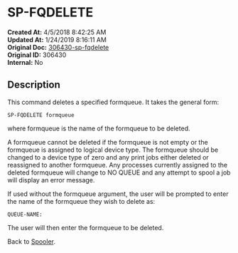 # SP-FQDELETE

**Created At:** 4/5/2018 8:42:25 AM  
**Updated At:** 1/24/2019 8:16:11 AM  
**Original Doc:** [306430-sp-fqdelete](https://docs.jbase.com/44205-spooler/306430-sp-fqdelete)  
**Original ID:** 306430  
**Internal:** No  


## Description 

This command deletes a specified formqueue. It takes the general form:

```
SP-FQDELETE formqueue
```

where formqueue is the name of the formqueue to be deleted.

A formqueue cannot be deleted if the formqueue is not empty or the formqueue is assigned to logical device type. The formqueue should be changed to a device type of zero and any print jobs either deleted or reassigned to another formqueue. Any processes currently assigned to the deleted formqueue will change to NO QUEUE and any attempt to spool a job will display an error message.

If used without the formqueue argument, the user will be prompted to enter the name of the formqueue they wish to delete as:

```
QUEUE-NAME:
```

The user will then enter the formqueue to be deleted.



Back to [Spooler](./../jbase-spooler).
